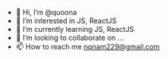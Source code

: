 - 👋 Hi, I’m @quoona
- 👀 I’m interested in JS, ReactJS
- 🌱 I’m currently learning JS, ReactJS
- 💞️ I’m looking to collaborate on ...
- 📫 How to reach me nqnam229@gmail.com

<!---
quoona/quoona is a ✨ special ✨ repository because its `README.md` (this file) appears on your GitHub profile.
You can click the Preview link to take a look at your changes.
--->
